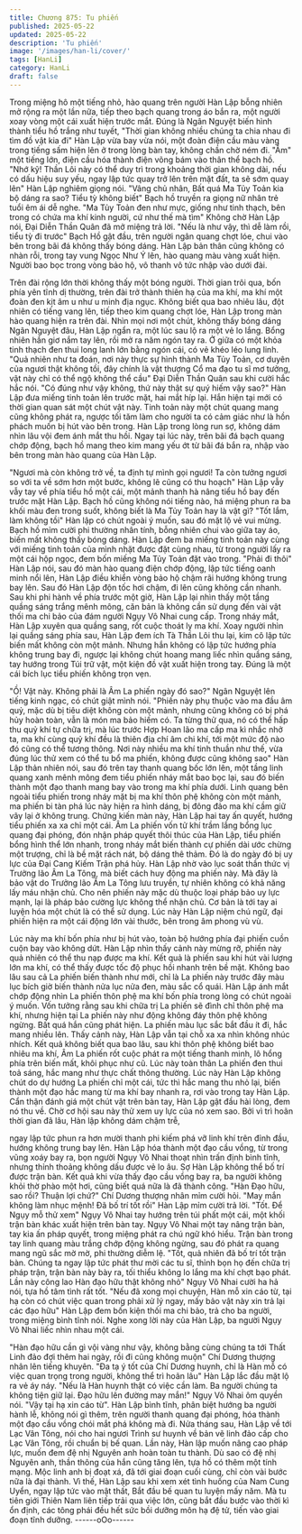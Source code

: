 ```yaml
---
title: Chương 875: Tu phiến
published: 2025-05-22
updated: 2025-05-22
description: 'Tu phiến'
image: '/images/han-li/cover/'
tags: [HanLi]
category: HanLi
draft: false
---
```


Trong miệng hô một tiếng nhỏ, hào quang trên người Hàn Lập
bỗng nhiên mở rộng ra một lần nữa, tiếp theo bạch quang trong
áo bắn ra, một người xoay vòng một cái xuất hiện trước mắt.
Đúng là Ngân Nguyệt biến hình thành tiểu hồ trắng như tuyết,
"Thời gian không nhiều chúng ta chia nhau đi tìm đồ vật kia đi"
Hàn Lập vừa bay vừa nói, một đoàn điện cầu màu vàng trong
tiếng sấm hiện lên ở trong lòng bàn tay, không chần chờ ném đi.
"Ầm" một tiếng lớn, điện cầu hóa thành điện võng bám vào thân
thể bạch hồ.
"Nhớ kỹ! Thần Lôi này có thể duy trì trong khoảng thời gian không
dài, nếu có dấu hiệu suy yếu, ngay lập tức quay trở lên trên mặt
đất, ta sẽ sớm quay lên" Hàn Lập nghiêm giọng nói.
"Vâng chủ nhân, Bất quá Ma Tủy Toản kia bộ dáng ra sao? Tiểu
tỳ không biết" Bạch hồ truyền ra giọng nữ nhân trẻ tuổi êm ái dễ
nghe.
"Ma Tủy Toản đen như mực, giống như tinh thạch, bên trong có
chứa ma khí kinh người, cứ như thế mà tìm" Không chờ Hàn Lập
nói, Đại Diễn Thần Quân đã mở miệng trả lời.
"Nếu là như vậy, thì dễ làm rồi, tiểu tỳ đi trước" Bạch Hồ gật đầu,
trên người ngân quang chợt lóe, chui vào bên trong bãi đá không
thấy bóng dáng.
Hàn Lập bản thân cũng không có nhàn rỗi, trong tay vung Ngọc
Như Ý lên, hào quang màu vàng xuất hiện.
Người bao bọc trong vòng bảo hộ, vô thanh vô tức nhập vào dưới
đài.

Trên đài rộng lớn thời không thấy một bóng người.
Thời gian trôi qua, bốn phía yên tĩnh dị thường, trên đài trở thành
thiên hạ của ma khí, ma khí một đoàn đen kịt âm u như u minh
địa ngục.
Không biết qua bao nhiêu lâu, đột nhiên có tiếng vang lên, tiếp
theo kim quang chợt lóe, Hàn Lập trong màn hào quang hiện ra
trên đài.
Nhìn mọi nơi một chút, không thấy bóng dáng Ngân Nguyệt đâu,
Hàn Lập ngẩn ra, một lúc sau lộ ra một vẻ lo lắng.
Bổng nhiên hắn giơ nắm tay lên, rồi mở ra năm ngón tay ra.
Ở giữa có một khỏa tinh thạch đen thui long lanh lớn bằng ngón
cái, có vẻ khéo léo lung linh.
"Quả nhiên như ta đoán, nơi này thực sự hình thành Ma Tủy
Toản, cơ duyên của ngươi thật không tồi, đây chính là vật thượng
Cổ ma đạo tu sĩ mơ tưởng, vật này chỉ có thể ngộ không thể cầu"
Đại Diễn Thần Quân sau khi cười hắc hắc nói.
"Có đúng như vậy không, thứ này thật sự quý hiếm vậy sao?" Hàn
Lập đưa miếng tinh toản lên trước mặt, hai mắt híp lại.
Hắn hiện tại mới có thời gian quan sát một chút vật này.
Tinh toản này một chút quang mang cũng không phát ra, ngược
tối tăm làm cho người ta có cảm giác như là hồn phách muốn bị
hút vào bên trong.
Hàn Lập trong lòng run sợ, không dám nhìn lâu vội đem ánh mắt
thu hồi.
Ngay tại lúc này, trên bãi đá bạch quang chớp động, bạch hồ
mang theo kim mang yếu ớt từ bãi đá bắn ra, nhập vào bên trong
màn hào quang của Hàn Lập.

"Ngươi mà còn không trở về, ta định tự mình gọi ngươi! Ta còn
tưởng ngươi so với ta về sớm hơn một bước, không lẽ cũng có thu
hoạch" Hàn Lập vẫy vẫy tay về phía tiểu hồ một cái, một mảnh
thanh hà nâng tiểu hồ bay đến trước mặt Hàn Lập.
Bạch hồ cũng không nói tiếng nào, há miệng phun ra ba khối màu
đen trong suốt, không biết là Ma Tủy Toản hay là vật gì?
"Tốt lắm, làm không tồi" Hàn lập có chút ngoài ý muốn, sau đó
mặt lộ vẻ vui mừng.
Bạch hồ mỉm cười phi thường nhân tính, bỗng nhiên chui vào
giữa tay áo, biến mất không thấy bóng dáng.
Hàn Lập đem ba miếng tinh toản này cùng với miếng tinh toản
của mình nhặt được đặt cùng nhau, từ trong người lấy ra một cái
hộp ngọc, đem bốn miếng Ma Tủy Toản đặt vào trong.
"Phải đi thôi" Hàn Lập nói, sau đó màn hào quang điện chớp
động, lập tức tiếng oanh minh nổi lên, Hàn Lập điều khiển vòng
bảo hộ chậm rãi hướng không trung bay lên.
Sau đó Hàn Lập độn tốc hơi chậm, đi lên cũng không cần nhanh.
Sau khi phi hành về phía trước một giờ, Hàn Lập lại nhìn thấy một
tầng quầng sáng trắng mênh mông, căn bản là không cần sử
dụng đến vài vật thối ma chi bảo của đám người Ngụy Vô Nhai
cung cấp.
Trong nháy mắt, Hàn Lập xuyên qua quầng sang, rốt cuộc thoát ly
ma khí.
Xoay người nhìn lại quầng sáng phía sau, Hàn Lập đem ích Tà
Thần Lôi thu lại, kim cô lập tức biến mất không còn một mảnh.
Nhưng hắn không có lập tức hướng phía không trung bay đi,
ngược lại không chút hoang mang liếc nhìn quầng sáng, tay
hướng trong Túi trữ vật, một kiện đồ vật xuất hiện trong tay.
Đúng là một cái bích lục tiểu phiến không trọn vẹn.

"Ồ! Vật này. Không phải là Âm La phiến ngày đó sao?" Ngân
Nguyệt lên tiếng kinh ngạc, có chút giật mình nói.
"Phiến này phụ thuộc vào ma đầu âm quỷ, mặc dù bị tiêu diệt
không còn một mảnh, nhưng cũng không có bị phá hủy hoàn
toàn, vẫn là món ma bảo hiếm có. Ta từng thử qua, nó có thể hấp
thu quỷ khí tự chữa trị, mà lúc trước Hợp Hoan lão ma cấp ma kì
nhắc nhở ta, ma khí cùng quỷ khí đều là thiên địa chí âm chi khí,
tới một mức độ nào đó cũng có thể tương thông. Nơi này nhiều
ma khí tinh thuần như thế, vừa đúng lúc thử xem có thể tu bổ ma
phiến, không được cũng không sao" Hàn Lập thản nhiên nói, sau
đó trên tay thanh quang bốc lớn lên, một tầng linh quang xanh
mênh mông đem tiểu phiến nháy mắt bao bọc lại, sau đó biến
thành một đạo thanh mang bay vào trong ma khí phía dưới.
Linh quang bên ngoài tiểu phiến trong nháy mặt bị ma khí thôn
phệ không còn một mảnh, ma phiến bi tàn phá lúc này hiện ra
hình dáng, bị đông đảo ma khí cầm giữ vây lại ở không trung.
Chứng kiến màn này, Hàn Lập hai tay ấn quyết, hướng tiểu phiến
xa xa chỉ một cái.
Âm La phiến vốn tử khí trầm lắng bổng lục quang đại phóng, đón
nhận pháp quyết thôi thúc của Hàn Lập, tiểu phiến bổng hình thể
lớn nhanh, trong nháy mắt biến thành cự phiến dài ước chừng
một trượng, chỉ là bề mặt rách nát, bộ dáng thê thảm.
Đó là do ngày đó bị uy lực của Đại Cang Kiếm Trận phá hủy.
Hàn Lập nhờ vào lục soát thần thức vị Trưởng lão Âm La Tông,
mà biết cách huy động ma phiến này. Mà đây là bảo vật do
Trưởng lão Âm La Tông lưu truyền, tự nhiên không có khả năng
lấy máu nhận chủ. Cho nên phiến này mặc dù thuộc loại pháp
bảo uy lực mạnh, lại là pháp bảo cường lực không thể nhận chủ.
Cơ bản là tới tay ai luyện hóa một chút là có thể sử dụng.
Lúc này Hàn Lập niệm chú ngữ, đại phiến hiện ra một cái động
lớn vài thước, bên trong âm phong vù vù.

Lúc này ma khí bốn phía như bị hút vào, toàn bộ hướng phía đại
phiến cuồn cuộn bay vào không dứt.
Hàn Lập nhìn thấy cảnh này mừng rỡ, phiến này quả nhiên có thể
thu nạp được ma khí.
Kết quả là phiến sau khi hút vài lượng lớn ma khí, có thể thấy
được tốc độ phục hồi nhanh trên bề mặt. Không bao lâu sau cả
La phiến biến thành như mới, chỉ là La phiến này trước đây màu
lục bích giờ biến thành nửa lục nửa đen, màu sắc cổ quái.
Hàn Lập ánh mắt chớp động nhìn La phiến thôn phệ ma khí bốn
phía trong lòng có chút ngoài ý muốn.
Vốn tưởng rằng sau khi chữa trị La phiến sẽ đình chỉ thôn phệ ma
khí, nhưng hiện tại La phiến này như động không đáy thôn phệ
không ngừng.
Bất quá hắn cũng phát hiện. La phiến màu lục sắc bắt đầu ít đi,
hắc mang nhiều lên.
Thấy cảnh này, Hàn Lập vẫn tại chỗ xa xa nhìn không nhúc nhích.
Kết quả không biết qua bao lâu, sau khi thôn phệ không biết bao
nhiêu ma khí, Âm La phiến rốt cuộc phát ra một tiếng thanh minh,
lô hổng phía trên biến mất, khôi phục như cũ.
Lúc này toàn thân La phiến đen thui toả sáng, hắc mang như thực
chất thông thường.
Lúc này Hàn Lập không chút do dự hướng La phiến chỉ một cái,
tức thì hắc mang thu nhỏ lại, biến thành một đạo hắc mang từ ma
khí bay nhanh ra, rơi vào trong tay Hàn Lập.
Cẩn thận đánh giá một chút vật trên bàn tay, Hàn Lập gật đầu hài
lòng, đem nó thu về.
Chờ cơ hội sau này thử xem uy lực của nó xem sao.
Bởi vì trì hoãn thời gian đã lâu, Hàn lập không dám chậm trễ,

ngay lập tức phun ra hơn mười thanh phi kiếm phá vỡ linh khí
trên đỉnh đầu, hướng không trung bay lên.
Hàn Lập hóa thành một đạo cầu vồng, từ trong vũng xoáy bay ra,
bọn người Ngụy Vô Nhai thoạt nhìn trấn định bình tĩnh, nhưng
thỉnh thoảng không dấu được vẻ lo âu. Sợ Hàn Lập không thể bố
trí được trận bàn.
Kết quả khi vừa thấy đạo cầu vồng bay ra, ba người không khỏi
thờ phào một hơi, cũng biết quá nữa là đã thành công.
"Hàn Đạo hữu, sao rồi? Thuận lợi chứ?" Chí Dương thượng nhân
mỉm cười hỏi.
"May mắn không làm nhục mệnh! Đã bố trí tốt rồi" Hàn Lập mỉm
cười trả lời.
"Tốt. Để Ngụy mỗ thử xem" Ngụy Vô Nhai tay hướng trên túi phất
một cái, một khối trận bàn khác xuất hiện trên bàn tay.
Ngụy Vô Nhai một tay nâng trận bàn, tay kia ấn pháp quyết, trong
miệng phát ra chú ngữ khó hiểu.
Trận bàn trong tay linh quang màu trắng chớp động không ngừng,
sau đó phát ra quang mang ngũ sắc mờ mờ, phi thường diễm lệ.
"Tốt, quả nhiên đã bố trí tốt trận bàn. Chúng ta ngay lập tức phát
thư mời các tu sĩ, thỉnh bọn họ đến chữa trị pháp trận, trận bàn
này bày ra, tối thiểu không lo lắng ma khí chợt bạo phát. Lần này
công lao Hàn đạo hữu thật không nhỏ" Ngụy Vô Nhai cười ha hả
nói, tựa hồ tâm tình rất tốt.
"Nếu đã xong mọi chuyện, Hàn mỗ xin cáo từ, tại hạ còn có chút
việc quan trong phải xử lý ngay, mấy bảo vật này xin trả lại các
đạo hữu" Hàn Lập đem bốn kiện thối ma chi bảo, trả cho ba
người, trong miệng bình tĩnh nói.
Nghe xong lời này của Hàn Lập, ba người Ngụy Vô Nhai liếc nhìn
nhau một cái.

"Hàn đạo hữu cần gì vội vàng như vậy, không bằng cùng chúng ta
tới Thất Linh đảo đợi thêm hai ngày, rồi đi cũng không muộn" Chí
Dương thượng nhân lên tiếng khuyên.
"Đa tạ ý tốt của Chí Dương huynh, chỉ là Hàn mỗ có việc quan
trọng trong người, không thể trì hoãn lâu" Hàn Lập lắc đầu mặt lộ
ra vẻ áy náy.
"Nếu là Hàn huynh thật có việc cần làm. Ba người chúng ta không
tiện giữ lại. Đạo hữu lên đường may mắn!" Ngụy Vô Nhai ôm
quyền nói.
"Vậy tại hạ xin cáo từ".
Hàn Lập bình tĩnh, phân biệt hướng ba người hành lễ, không nói
gì thêm, trên người thanh quang đại phóng, hóa thành một đạo
cầu vồng chói mắt phá không mà đi.
Nửa tháng sau, Hàn Lập về tới Lạc Vân Tông, nói cho hai ngươi
Trình sư huynh về bản vẽ linh đảo cấp cho Lạc Vân Tông, rồi
chuẩn bị bế quan.
Lần này, Hàn lập muốn nâng cao pháp lực, muốn đem đệ nhị
Nguyên anh hoàn toàn tu thành.
Dù sao có đệ nhị Nguyên anh, thần thông của hắn cũng tăng lên,
tựa hồ có thêm một tính mạng.
Mộc linh anh bị đoạt xá, đã tới giai đoạn cuối cùng, chỉ còn vài
bước nữa là đại thành.
Vì thế, Hàn Lập sau khi xem xét tình huống của Nam Cung Uyển,
ngay lập tức vào mật thất, Bắt đầu bế quan tu luyện mấy năm.
Mà tu tiên giới Thiên Nam liên tiếp trải qua việc lớn, cũng bắt đầu
bước vào thời kì ổn định, các tông phái đều hết sức bồi dưỡng
môn hạ đệ tử, tiến vào giai đoạn tĩnh dưỡng.
------oOo------
